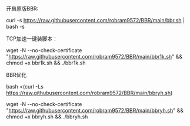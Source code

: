 开启原版BBR:

curl -s https://raw.githubusercontent.com/robram9572/BBR/main/bbr.sh | bash -s


TCP加速一键装脚本：

wget -N --no-check-certificate "https://raw.githubusercontent.com/robram9572/BBR/main/bbr1k.sh" && chmod +x bbr1k.sh && ./bbr1k.sh


BBR优化

bash <(curl -Ls https://raw.githubusercontent.com/robram9572/BBR/main/bbryh.sh)


wget -N --no-check-certificate "https://raw.githubusercontent.com/robram9572/BBR/main/bbryh.sh" && chmod +x bbryh.sh && ./bbryh.sh
